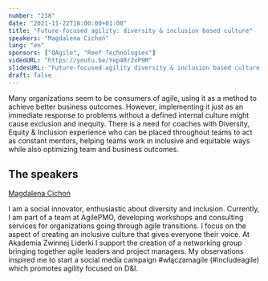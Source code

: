 ```yaml
---
number: "238"
date: "2021-11-22T18:00:00+01:00"
title: "Future-focused agility: diversity & inclusion based culture"
speakers: "Magdalena Cichoń"
lang: "en"
sponsors: ["QAgile", "Reef Technologies"]
videoURL: "https://youtu.be/Yep4Rr2xP9M"
slidesURL: "Future-focused agility diversity & inclusion based culture.pdf"
draft: false
---
```


Many organizations seem to be consumers of agile, using it as a method to achieve better business outcomes. However, implementing it just as an immediate response to problems without a defined internal culture might cause exclusion and inequity. There is a need for coaches with Diversity, Equity & Inclusion experience who can be placed throughout teams to act as constant mentors, helping teams work in inclusive and equitable ways while also optimizing team and business outcomes.

## The speakers

[Magdalena Cichoń](https://www.linkedin.com/in/magdalena-cichoń-92b71137/) 

I am a social innovator, enthusiastic about diversity and inclusion. Currently, I am part of a team at AgilePMO, developing workshops and consulting services for organizations going through agile transitions. I focus on the aspect of creating an inclusive culture that gives everyone their voice. At Akademia Zwinnej Liderki I support the creation of a networking group bringing together agile leaders and project managers. My observations inspired me to start a social media campaign #włączamagile (#includeagile) which promotes agility focused on D&I.

